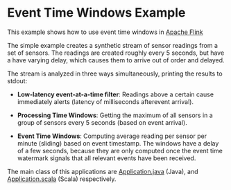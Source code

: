 # Event Time Windows Example

This example shows how to use event time windows in [Apache Flink](https://flink.apache.org)

The simple example creates a synthetic stream of sensor readings from a set of sensors. The readings are created roughly every 5 seconds, but have a have varying delay, which causes them to arrive out of order and delayed.

The stream is analyzed in three ways simultaneously, printing the results to stdout:

  - **Low-latency event-at-a-time filter**: Readings above a certain cause immediately alerts (latency of milliseconds afterevent  arrival).

  - **Processing Time Windows**: Getting the maximum of all sensors in a group of sensors every 5 seconds (based on event arrival).

  - **Event Time Windows**: Computing average reading per sensor per minute (sliding) based on event timestamp. The windows have a delay of a few seconds, because they are only computed once the event time watermark signals that all relevant events have been received.


The main class of this applications are [Application.java](src/main/java/com/dataartisans/blogpost/eventtime/java/Application.java) (Java), and [Application.scala](src/main/scala/com/dataartisans/blogpost/eventtime/scala/Application.scala) (Scala) respectively.



